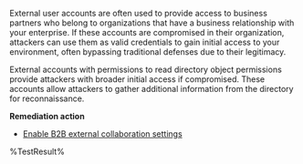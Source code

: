 External user accounts are often used to provide access to business partners who belong to organizations that have a business relationship with your enterprise. If these accounts are compromised in their organization, attackers can use them as valid credentials to gain initial access to your environment, often bypassing traditional defenses due to their legitimacy.  

External accounts with permissions to read directory object permissions provide attackers with broader initial access if compromised. These accounts allow attackers to gather additional information from the directory for reconnaissance. 

**Remediation action**

- [Enable B2B external collaboration settings](https://learn.microsoft.com/entra/external-id/external-collaboration-settings-configure)
<!--- Results --->
%TestResult%

